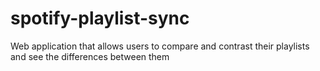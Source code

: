 # spotify-playlist-sync

Web application that allows users to compare and contrast their playlists and see the differences between them
